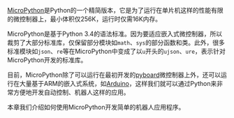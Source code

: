 
[MicroPython](https://micropython.org/)是Python的一个精简版本，它是为了运行在单片机这样的性能有限的微控制器上，最小体积仅256K，运行时仅需16K内存。

MicroPython是基于Python 3.4的语法标准。因为要适应嵌入式微控制器，所以裁剪了大部分标准库，仅保留部分模块如`math`、`sys`的部分函数和类。此外，很多标准模块如`json`、`re`等在MicroPython中变成了以`u`开头的`ujson`、`ure`，表示针对MicroPython开发的标准库。

目前，MicroPython除了可以运行在最初开发的[pyboard](https://store.micropython.org/pyb-features)微控制器上外，还可以运行在大量基于ARM的嵌入式系统，如[Arduino](https://www.arduino.cc/)，这样我们就可以通过Python来非常方便地开发自动控制、机器人这样的应用。

本章我们介绍如何使用MicroPython开发简单的机器人应用程序。
